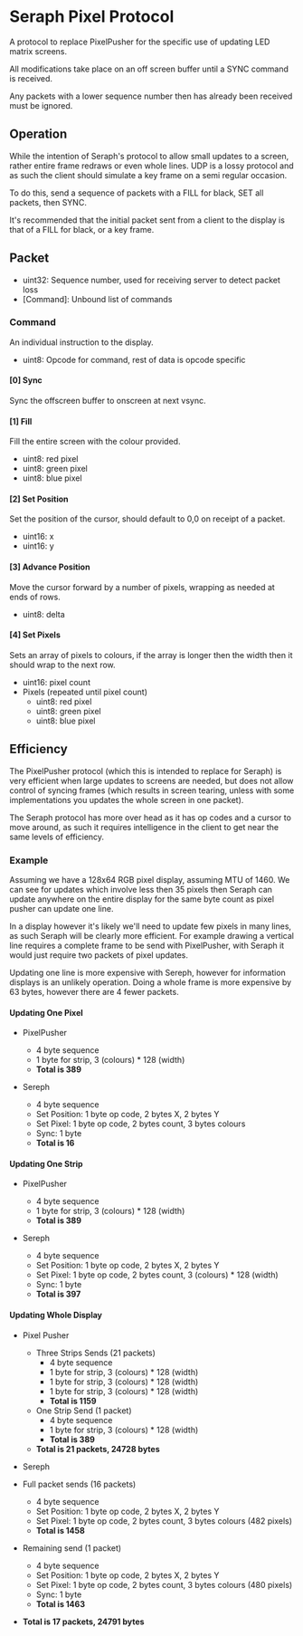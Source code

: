 # Seraph Pixel Protocol

A protocol to replace PixelPusher for the specific use of updating LED matrix
screens.

All modifications take place on an off screen buffer until a SYNC command is
received.

Any packets with a lower sequence number then has already been received must be
ignored. 

## Operation

While the intention of Seraph's protocol to allow small updates to a screen, rather 
entire frame redraws or even whole lines. UDP is a lossy protocol and as such the client
should simulate a key frame on a semi regular occasion.

To do this, send a sequence of packets with a FILL for black, SET all packets, then SYNC.

It's recommended that the initial packet sent from a client to the display is that
of a FILL for black, or a key frame.

## Packet

* uint32: Sequence number, used for receiving server to detect packet loss
* [Command]: Unbound list of commands

### Command

An individual instruction to the display.

* uint8: Opcode for command, rest of data is opcode specific

#### [0] Sync

Sync the offscreen buffer to onscreen at next vsync.

#### [1] Fill

Fill the entire screen with the colour provided.

* uint8: red pixel
* uint8: green pixel
* uint8: blue pixel

#### [2] Set Position

Set the position of the cursor, should default to 0,0 on receipt of a packet.

* uint16: x
* uint16: y

#### [3] Advance Position

Move the cursor forward by a number of pixels, wrapping as needed at ends of rows.

* uint8: delta

#### [4] Set Pixels

Sets an array of pixels to colours, if the array is longer then the width then
it should wrap to the next row.

* uint16: pixel count
* Pixels (repeated until pixel count)
  * uint8: red pixel
  * uint8: green pixel
  * uint8: blue pixel

## Efficiency

The PixelPusher protocol (which this is intended to replace for Seraph) is very 
efficient when large updates to screens are needed, but does not allow control 
of syncing frames (which results in screen tearing, unless with some implementations
you updates the whole screen in one packet).

The Seraph protocol has more over head as it has op codes and a cursor to move around,
as such it requires intelligence in the client to get near the same levels of efficiency.

### Example

Assuming we have a 128x64 RGB pixel display, assuming MTU of 1460. We can see for updates which
involve less then 35 pixels then Seraph can update anywhere on the entire display for the same
byte count as pixel pusher can update one line. 

In a display however it's likely we'll need to update few pixels in many lines, as such Seraph
will be clearly more efficient. For example drawing a vertical line requires a complete frame
to be send with PixelPusher, with Seraph it would just require two packets of pixel updates.

Updating one line is more expensive with Sereph, however for information displays is an unlikely
operation. Doing a whole frame is more expensive by 63 bytes, however there are 4 fewer packets.

#### Updating One Pixel

* PixelPusher
  * 4 byte sequence
  * 1 byte for strip, 3 (colours) * 128 (width) 
  * **Total is 389**

* Sereph
  * 4 byte sequence
  * Set Position: 1 byte op code, 2 bytes X, 2 bytes Y
  * Set Pixel: 1 byte op code, 2 bytes count, 3 bytes colours
  * Sync: 1 byte
  * **Total is 16**

#### Updating One Strip

* PixelPusher
  * 4 byte sequence
  * 1 byte for strip, 3 (colours) * 128 (width) 
  * **Total is 389**
  
* Sereph
  * 4 byte sequence
  * Set Position: 1 byte op code, 2 bytes X, 2 bytes Y
  * Set Pixel: 1 byte op code, 2 bytes count, 3 (colours) * 128 (width)
  * Sync: 1 byte
  * **Total is 397**

#### Updating Whole Display

* Pixel Pusher
  * Three Strips Sends (21 packets)
    * 4 byte sequence
    * 1 byte for strip, 3 (colours) * 128 (width) 
    * 1 byte for strip, 3 (colours) * 128 (width) 
    * 1 byte for strip, 3 (colours) * 128 (width) 
    * **Total is 1159**
  * One Strip Send (1 packet)
    * 4 byte sequence
    * 1 byte for strip, 3 (colours) * 128 (width) 
    * **Total is 389**
  * **Total is 21 packets, 24728 bytes**

* Sereph
 * Full packet sends (16 packets)
   * 4 byte sequence
   * Set Position: 1 byte op code, 2 bytes X, 2 bytes Y
   * Set Pixel: 1 byte op code, 2 bytes count, 3 bytes colours (482 pixels)
   * **Total is 1458**
 * Remaining send (1 packet)
   * 4 byte sequence
   * Set Position: 1 byte op code, 2 bytes X, 2 bytes Y
   * Set Pixel: 1 byte op code, 2 bytes count, 3 bytes colours (480 pixels)
   * Sync: 1 byte
   * **Total is 1463**
 * **Total is 17 packets, 24791 bytes**
 

 
   